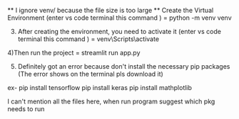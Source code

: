 ** I ignore venv/ because the file size is too large **
 Create the Virtual Environment (enter vs code terminal this command ) = python -m venv venv

 3) After creating the environment, you need to activate it (enter vs code terminal this command ) = venv\Scripts\activate

 4)Then run the project  = streamlit run app.py 

 5) Definitely got an error because don't install the necessary pip packages (The error shows on the terminal pls download it)

  ex- pip install tensorflow
    pip install keras
    pip install mathplotlib

 I can't mention all the files here, when run program suggest which pkg needs to run 


                                 
 

            


